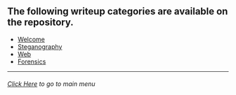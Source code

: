 ## The following writeup categories are available on the repository.

* [Welcome](http://klsgit-wgcs.github.io/VishwaCTF-2023/writeups/Welcome)
* [Steganography](http://klsgit-wgcs.github.io/VishwaCTF-2023/writeups/Steganography)
* [Web](http://klsgit-wgcs.github.io/VishwaCTF-2023/writeups/web)
* [Forensics](http://klsgit-wgcs.github.io/VishwaCTF-2023/writeups/Forensics)

---------
###### [Click Here](http://klsgit-wgcs.github.io/VishwaCTF-2023) to go to main menu
